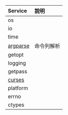 
| Service | 說明 |
|:--------|:-----|
| os | |
| io | |
| time | |
| [argparse](./argparse.md) | 命令列解析 |
| getopt | |
| logging | |
| getpass | |
| [curses](./curses.md) | |
| platform | |
| errno | |
| ctypes | |

